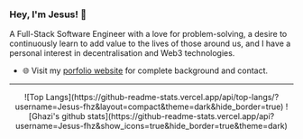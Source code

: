 ### Hey, I'm Jesus! 👋 
A Full-Stack Software Engineer with a love for problem-solving, a desire to continuously learn to add value to the lives of those around us, and I have a personal interest in decentralisation and Web3 technologies.


- 🌐 Visit my [porfolio website](www.jesusflores.io) for complete background and contact.


---
<p align = "center">
  ![Top Langs](https://github-readme-stats.vercel.app/api/top-langs/?username=Jesus-fhz&layout=compact&theme=dark&hide_border=true)
  ![Ghazi's github stats](https://github-readme-stats.vercel.app/api?username=Jesus-fhz&show_icons=true&hide_border=true&theme=dark)
</p>

<!--
**Jesus-fhz/Jesus-fhz** is a ✨ _special_ ✨ repository because its `README.md` (this file) appears on your GitHub profile.

Here are some ideas to get you started:

- 🔭 I’m currently working on ...
- 🌱 I’m currently learning ...
- 👯 I’m looking to collaborate on ...
- 🤔 I’m looking for help with ...
- 💬 Ask me about ...
- 📫 How to reach me: ...
- 😄 Pronouns: ...
- ⚡ Fun fact: ...
-->
